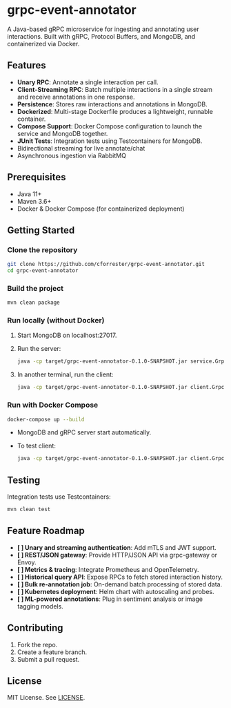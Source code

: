 
# grpc-event-annotator

A Java-based gRPC microservice for ingesting and annotating user interactions. Built with gRPC, Protocol Buffers, and MongoDB, and containerized via Docker.

## Features

* **Unary RPC**: Annotate a single interaction per call.
* **Client-Streaming RPC**: Batch multiple interactions in a single stream and receive annotations in one response.
* **Persistence**: Stores raw interactions and annotations in MongoDB.
* **Dockerized**: Multi-stage Dockerfile produces a lightweight, runnable container.
* **Compose Support**: Docker Compose configuration to launch the service and MongoDB together.
* **JUnit Tests**: Integration tests using Testcontainers for MongoDB.
* Bidirectional streaming for live annotate/chat
* Asynchronous ingestion via RabbitMQ

## Prerequisites

* Java 11+
* Maven 3.6+
* Docker & Docker Compose (for containerized deployment)

## Getting Started

### Clone the repository

```bash
git clone https://github.com/cforrester/grpc-event-annotator.git
cd grpc-event-annotator
```

### Build the project

```bash
mvn clean package
```

### Run locally (without Docker)

1. Start MongoDB on localhost:27017.
2. Run the server:

   ```bash
   java -cp target/grpc-event-annotator-0.1.0-SNAPSHOT.jar service.GrpcServer
   ```
3. In another terminal, run the client:

   ```bash
   java -cp target/grpc-event-annotator-0.1.0-SNAPSHOT.jar client.GrpcClient
   ```

### Run with Docker Compose

```bash
docker-compose up --build
```

* MongoDB and gRPC server start automatically.
* To test client:

  ```bash
  java -cp target/grpc-event-annotator-0.1.0-SNAPSHOT.jar client.GrpcClient
  ```

## Testing

Integration tests use Testcontainers:

```bash
mvn clean test
```

## Feature Roadmap

* **\[ ] Unary and streaming authentication**: Add mTLS and JWT support.
* **\[ ] REST/JSON gateway**: Provide HTTP/JSON API via grpc-gateway or Envoy.
* **\[ ] Metrics & tracing**: Integrate Prometheus and OpenTelemetry.
* **\[ ] Historical query API**: Expose RPCs to fetch stored interaction history.
* **\[ ] Bulk re-annotation job**: On-demand batch processing of stored data.
* **\[ ] Kubernetes deployment**: Helm chart with autoscaling and probes.
* **\[ ] ML-powered annotations**: Plug in sentiment analysis or image tagging models.

## Contributing

1. Fork the repo.
2. Create a feature branch.
3. Submit a pull request.

## License

MIT License. See [LICENSE](LICENSE).
